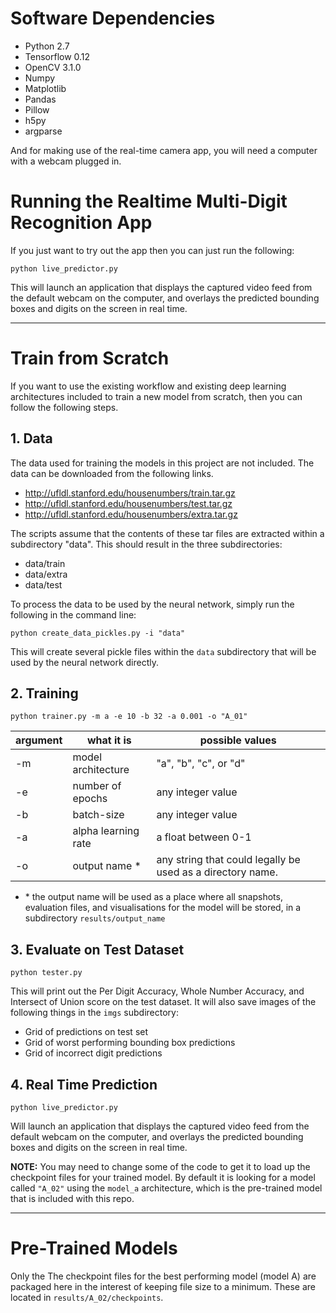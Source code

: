 # Software Dependencies

- Python 2.7 
- Tensorflow 0.12
- OpenCV 3.1.0
- Numpy
- Matplotlib
- Pandas
- Pillow
- h5py
- argparse

And for making use of the real-time camera app, you will need a computer with 
a webcam plugged in. 


# Running the Realtime Multi-Digit Recognition App
If you just want to try out the app then you can just run the following: 

    python live_predictor.py

This will launch an application that displays the captured video feed from the 
default webcam on the computer, and overlays the predicted bounding boxes and 
digits on the screen in real time. 

--------

# Train from Scratch
If you want to use the existing workflow and existing deep learning architectures included to train a new model from scratch, then you can follow the following steps. 

## 1. Data

The data used for training the models in this project are not included. The data 
can be downloaded from the following links. 

- http://ufldl.stanford.edu/housenumbers/train.tar.gz
- http://ufldl.stanford.edu/housenumbers/test.tar.gz
- http://ufldl.stanford.edu/housenumbers/extra.tar.gz

The scripts assume that the contents of these tar files are extracted within a subdirectory "data". This should result in the three subdirectories: 

- data/train
- data/extra
- data/test

To process the data to be used by the neural network, simply run the following 
in the command line: 

    python create_data_pickles.py -i "data"
    
This will create several pickle files within the `data` subdirectory that will 
be used by the neural network directly. 


## 2. Training

    python trainer.py -m a -e 10 -b 32 -a 0.001 -o "A_01"


| argument | what it is         | possible values |
|----------|--------------------|----------------|
| -m       | model architecture | "a", "b", "c", or "d" |
| -e       | number of epochs   | any integer value |
| -b       | batch-size         | any integer value |
| -a       | alpha learning rate| a float between 0-1 |
| -o       | output name *      | any string that could legally be used as a directory name. |

- \* the output name will be used as a place where all snapshots, evaluation files, and visualisations for the model will be stored, in a subdirectory `results/output_name` 


## 3. Evaluate on Test Dataset

    python tester.py

This will print out the Per Digit Accuracy, Whole Number Accuracy, and Intersect 
of Union score on the test dataset. It will also save images of the following 
things in the `imgs` subdirectory: 

- Grid of predictions on test set
- Grid of worst performing bounding box predictions
- Grid of incorrect digit predictions



## 4. Real Time Prediction

    python live_predictor.py

Will launch an application that displays the captured video feed from the 
default webcam on the computer, and overlays the predicted bounding boxes and 
digits on the screen in real time. 

**NOTE:** You may need to change some of the code to get it to load up the checkpoint files for your trained model. By default it is looking for a model called `"A_02"` using the `model_a` architecture, which is the pre-trained model that is included with this repo. 

-------

# Pre-Trained Models

Only the The checkpoint files for the best performing model (model A) are 
packaged here in the interest of keeping file size to a minimum. These are 
located in `results/A_02/checkpoints`.



